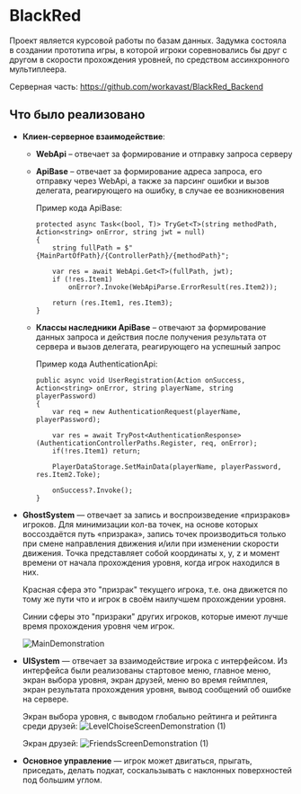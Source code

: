 # BlackRed
Проект является курсовой работы по базам данных. Задумка состояла в создании прототипа игры, в которой игроки соревновались бы друг с другом в скорости прохождения уровней, 
по средством ассинхронного мультиплеера.

Серверная часть: https://github.com/workavast/BlackRed_Backend

## Что было реализовано

- **Клиен-серверное взаимодействие**:

  - **WebApi** – отвечает за формирование и отправку запроса серверу

  - **ApiBase** – отвечает за формирование адреса запроса, его отправку через 
  WebApi, а также за парсинг ошибки и вызов делегата, реагирующего на ошибку, в случае ее возникновения

      Пример кода ApiBase:
    
        protected async Task<(bool, T)> TryGet<T>(string methodPath, Action<string> onError, string jwt = null)
        {
            string fullPath = $"{MainPartOfPath}/{ControllerPath}/{methodPath}";
            
            var res = await WebApi.Get<T>(fullPath, jwt);
            if (!res.Item1)
                onError?.Invoke(WebApiParse.ErrorResult(res.Item2));

            return (res.Item1, res.Item3);
        }

  - **Классы наследники ApiBase** – отвечают за формирование данных запроса и действия после получения результата от сервера и вызов делегата, реагирующего на успешный запрос

      Пример кода AuthenticationApi:

        public async void UserRegistration(Action onSuccess, Action<string> onError, string playerName, string playerPassword)
        {
            var req = new AuthenticationRequest(playerName, playerPassword);
            
            var res = await TryPost<AuthenticationResponse>(AuthenticationControllerPaths.Register, req, onError);
            if(!res.Item1) return;
            
            PlayerDataStorage.SetMainData(playerName, playerPassword, res.Item2.Toke);
            
            onSuccess?.Invoke();
        }
  
- **GhostSystem** — отвечает за запись и воспроизведение «призраков» игроков. Для минимизации кол-ва точек, на основе которых воссоздаётся путь «призрака»,
  запись точек производиться только при смене направления движения и/или при изменении скорости движения. Точка представляет собой координаты x, y, z и момент времени от начала прохождения уровня,
  когда игрок находился в них.
  
  Красная сфера это "призрак" текущего игрока, т.е. она движется по тому же пути что и игрок в своём наилучшем прохождении уровня.

  Синии сферы это "призраки" других игроков, которые имеют лучше время прохождения уровня чем игрок.

  ![MainDemonstration](https://github.com/workavast/BlackRed/assets/90834653/79d1bfd1-b248-4e2e-8705-83a0f7d0dcae)

- **UISystem** — отвечает за взаимодействие игрока с интерфейсом. Из интерфейса были реализованы стартовое меню, главное меню, экран выбора уровня, экран друзей, меню во время геймплея,
  экран результата прохождения уровня, вывод сообщений об ошибке на сервере.

  Экран выбора уровня, с выводом глобально рейтинга и рейтинга среди друзей:
  ![LevelChoiseScreenDemonstration (1)](https://github.com/workavast/BlackRed/assets/90834653/d5053e68-6f22-400a-9650-571cc0803ba1)

  Экран друзей:
  ![FriendsScreenDemonstration (1)](https://github.com/workavast/BlackRed/assets/90834653/61cf2eeb-5de7-4687-8ce8-3a47522e249a)

- **Основное управление** — игрок может двигаться, прыгать, приседать, делать подкат, соскальзывать с наклонных поверхностей под большим углом.
